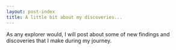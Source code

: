 ```yaml
---
layout: post-index
title: A little bit about my discoveries...
---
```


As any explorer would, I will post about some of new findings and discoveries that I make during my journey. 
